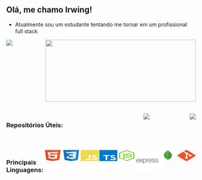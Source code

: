## Olá, me chamo Irwing!
<ul>
<li>
 Atualmente sou um estudante tentando me tornar em um profissional full stack <img height="15" width="15" src="https://user-images.githubusercontent.com/126827415/226213988-6b5b7f22-7876-404e-af62-a1de1093351e.png" />
 </li>
 </ul>

<div style="display: flex; justify-content: sapce-between;">
<img width="400" src="https://github-readme-stats.vercel.app/api?username=Irwing-Dev&show_icons=true&theme=tokyonight&include_all_commits=true&count_private=true" />
<img height="165" width="400" src="https://github-readme-stats.vercel.app/api/top-langs/?username=Irwing-Dev&layout=compact&langs_count=16&theme=tokyonight" />
</div>

 ##
 
 <div style="display: flex; justify-content: space-between;">
 <h3>Repositórios Úteis:</h3> <br>
 <a href="https://github.com/Irwing-Dev/gerador-de-qr-code">
  <img align="center" src="https://github-readme-stats.vercel.app/api/pin/?username=Irwing-Dev&repo=gerador-de-qr-code&theme=tokyonight" />
</a>
<a href="https://github.com/Irwing-Dev/juros-simples">
  <img align="center" src="https://github-readme-stats.vercel.app/api/pin/?username=Irwing-Dev&repo=juros-simples&theme=tokyonight" />
</a>
</div>

 #
 
<div style="display: flex;">
    <h3>Principais Linguagens: </h3> <br>
    <img align="center" alt="Irwing-HTML" height="30" width="100" src="https://raw.githubusercontent.com/devicons/devicon/master/icons/html5/html5-original.svg">
    <img align="center" alt="Irwing-CSS" height="30" width="100" src="https://raw.githubusercontent.com/devicons/devicon/master/icons/css3/css3-original.svg">
    <img align="center" alt="Irwing-Js" height="30" width="100" src="https://raw.githubusercontent.com/devicons/devicon/master/icons/javascript/javascript-plain.svg">
    <img align="center" alt="Irwing-Ts" height="30" width="100" src="https://raw.githubusercontent.com/devicons/devicon/master/icons/typescript/typescript-original.svg">
    <img align="center" alt="Irwing-NodeJs" height="30" width="100" src="https://raw.githubusercontent.com/devicons/devicon/master/icons/nodejs/nodejs-original.svg">
     <img align="center" alt="Irwing-ExpressJs" height="60" width="100" src="https://raw.githubusercontent.com/devicons/devicon/master/icons/express/express-original-wordmark.svg">
      <img align="center" alt="Irwing-MongoDB" height="30" width="100" src="https://raw.githubusercontent.com/devicons/devicon/master/icons/mongodb/mongodb-original.svg">
      <img align="center" alt="Irwing-Git" height="30" width="100" src="https://raw.githubusercontent.com/devicons/devicon/master/icons/git/git-original.svg">
</div>

